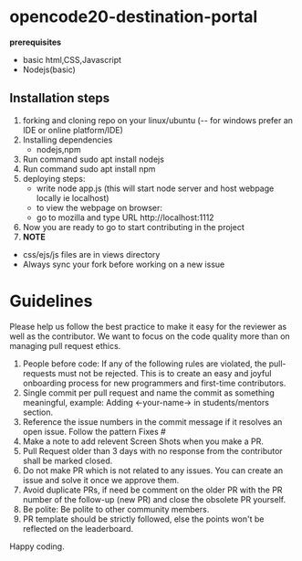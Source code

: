 # opencode20-destination-portal

**prerequisites**
* basic html,CSS,Javascript
* Nodejs(basic)


## Installation steps

1. forking and cloning repo on your linux/ubuntu (-- for windows prefer an IDE or online platform/IDE)
2. Installing dependencies
   * nodejs,npm
3. Run command sudo apt install nodejs
4. Run command sudo apt install npm
5. deploying steps:
   * write  node app.js (this will start node server and host webpage locally ie localhost)
   * to view the webpage on browser:
   * go to mozilla and type URL http://localhost:1112
6. Now you are ready to go to start contributing in the project
7. **NOTE**  
 * css/ejs/js files are in views directory
 * Always sync your fork before working on a new     issue

# Guidelines
Please help us follow the best practice to make it easy for the reviewer as well
as the contributor. We want to focus on the code quality more than on managing
pull request ethics.
1. People before code: If any of the following rules are violated, the
   pull-requests must not be rejected. This is to create an easy and joyful
   onboarding process for new programmers and first-time contributors.
2. Single commit per pull request and name the commit as something meaningful,
   example: Adding <-your-name-> in students/mentors section.
3. Reference the issue numbers in the commit message if it resolves an open
   issue. Follow the pattern Fixes #
4. Make a note to add relevent Screen Shots when you make a PR.
5. Pull Request older than 3 days with no response from the contributor shall be
   marked closed.
6. Do not make PR which is not related to any issues. You can create an issue
   and solve it once we approve them.
7. Avoid duplicate PRs, if need be comment on the older PR with the PR number of
   the follow-up (new PR) and close the obsolete PR yourself.
8. Be polite: Be polite to other community members.
9. PR template should be strictly followed, else the points won't be reflected
   on the leaderboard.

Happy coding.
